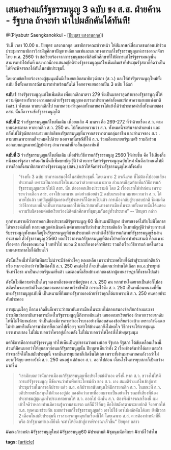 # เสนอร่างแก้รัฐธรรมนูญ 3 ฉบับ ชง ส.ส. ฝ่ายค้าน - รัฐบาล ถ้าจะทำ นำไปผลักดันได้ทันที!

@(Piyabutr Saengkanokkul - [[ปิยบุตร แสงกนกกุล]])

วันนี้ เวลา 10.00 น. ปิยบุตร แสงกนกกุล เลขาธิการคณะก้าวหน้า ให้สัมภาษณ์สื่อมวลชนก่อนเข้าร่วมประชุมกรรมาธิการวิสามัญศึกษาปัญหาหลักเกณฑ์และแนวทางการแก้ไขรัฐธรรมนูญแห่งราชอาณาจักรไทย พ.ศ. 2560 ว่า ข้อเรียกร้องจากการชุมนุมของนิสิตนักศึกษาที่ให้มีการแก้ไขรัฐธรรมนญนั้นสามารถทำได้ทันที และหากมีการเสนอญัตติร่างรัฐธรรมนูญแก้ไขเพิ่มเติมเข้าที่ประชุมรัฐสภาก็คิดว่าเป็นได้ที่จะพิจารณาได้ทันในสมัยประชุมนี้

โดยตามข้อเรียกร้องของผู้ชุมนุมนั้นมีเรื่องยกเลิกสมาชิกวุฒิสภา (ส.ว.) และให้ทำรัฐธรรมนูญใหม่ทั้งฉบับ ซึ่งทั้งหลายกรณีสามารถทำพร้อมกันได้ โดยอาจแยกออกเป็น 3 ฉบับ ได้แก่

**ฉบับ 1** ร่างรัฐธรรมนูญแก้ไขเพิ่มเติม เพื่อยกเลิกมาตรา 279 ซึ่งเป็นมาตราสุดท้ายของรัฐธรรนูญที่ให้ความคุ้มครองรับรองความชอบด้วยรัฐธรรมนูญของบรรดาประกาศคำสั่งคณะรักษาความสงบแห่งชาติ (คสช.) ทั้งหมด หากยกเลิกไป หมายความว่าบุคคลทั้งหลายอาจโต้แย้งได้ว่าประกาศคำสั่งทั้งหลายของ คสช. นั้นก็อาจจะขัดรัฐธรรมนูญได้

**ฉบับที่ 2** ร่างรัฐธรรมนูญแก้ไขเพิ่มเติม เพื่อยกเลิก 4 มาตรา คือ 269-272 ที่ว่าด้วยเรื่อง ส.ว. ตามบทเฉพาะกาล หากยกเลิก ส.ว. 250 คน ไปก็หมายความว่า ส.ว. ทั้งหมดนี้จะพ้นจากตำแหน่ง และกลับไปใช้วุฒิสภาตามระบบปกติของรัฐธรรมนูญที่มาจากสรรหาตามกลุ่มอาชีพ และอำนาจของ ส.ว .
ตามบทเฉพาะกาลก็จะหมดไปด้วย นอกจากนี้กรณีที่ให้ ส.ว. ร่วมเลือกนายกรัฐมนตรี รวมถึงร่วมออกแบบกฎหมายปฏิรูปต่างๆ อำนาจเหล่านี้จะสิ้นสุดลงทันที

**ฉบับที่ 3** ร่างรัฐธรรมนูญแก้ไขเพิ่มเติม เพื่อปรับวิธีการแก้รัฐธรรมนูญ 2560 ให้ง่ายขึ้น คือ ใช้เสียงกึ่งหนึ่งของรัฐสภา พร้อมกันนั้นก็เพิ่มบทบัญญัติว่าด้วยการจัดทำรัฐธรรมนูญฉบับใหม่ นั่นคือกำหนดให้มีการเลือกตั้งสมาชิกสภาร่างรัฐธรรมนูญ (สสร.) แล้วให้จัดทำร่างรัฐธรรมนูญใหม่ทั้งฉบับ

> “ร่างทั้ง 3 ฉบับ สามารถเสนอได้ในสมัยประชุมนี้ โดยเฉพาะ 2 กรณีแรก ที่ไม่ต้องไปออกเสียงประชามติ เพราะเป็นการแก้ไขในหมวดว่าด้วยบทเฉพาะกาล ส่วนกรณีสุดท้ายที่แก้วิธีการแก้รัฐธรรมนูญและแก้ให้มี สสร. นั้น ต้องออกเสียงประชามติ โดย 2 เรื่องแรกให้ทำก่อน เพราะระหว่างเลือก สสร. อาจใช้เวลานาน แต่อย่างน้อยถ้า 2 ฉบับแรกผ่าน หมายความว่า ส.ว. ได้หายไปแล้ว บทบัญญัติคุ้มครองรัฐประหารก็ได้หายไปแล้ว การเมืองกลับสู่ระบอบปกติ ซึ่งผมคิดว่าวิธีการแบบนี้จะเป็นการแสดงออกให้เห็นว่าสถาบันทางการเมืองในระบบทั้งหลายนั้นได้แสดงความรับผิดชอบต่อข้อเรียกร้องนิสิตนักศึกษาที่ชุมนุมกันอยู่ทั่วประเทศ” -- ปิยบุตร กล่าว

ทุกท่านทราบดีว่าการออกเสียงประชามติรัฐธรรมนูญ 60 ที่ผ่านมามีปัญหา ฝ่ายรณรงค์ไม่รับไม่มีโอกาสได้รณรงค์เต็มที่ หลายคนถูกดำเนินคดี แต่หากยอมรับว่าผ่านประชามติแล้ว ในบทบัญญัติว่าด้วยการแก้รับธรรมนูญทั้งหมดก็อยู่ในรัฐธรรมนูญที่ผ่านประชามติ เรากำลังใช้วิธีการแก้ตามที่รัฐธรรมนูญซึ่งผ่านประชามติ ตัวรัฐธรรมนูญ 2560 บอกไว้ว่าการแก้รัฐธรรมนูญที่ต้องไปจบที่การทำประชามติ คือเฉพาะเรื่องศาล เรื่องของหมวด 1 บททั่วไป หมวด 2 และเรื่ององค์กรอิสระ รวมถึงเรื่องวิธีการแก้ แต่ในส่วนบทเฉพาะกาลไม่ได้เขียนไว้

ดังนั้นเรื่องนี้ทำได้ทันทีและไม่น่าจะมีข้ออ้างใดๆ หลงเหลือ เพราะประเทศไทยได้เข้าสู่ระบบปกติแล้ว หรือ หากจะอ้างว่าจำเป็นต้องใช้ ส.ว. 250 คนต่อไป ก็จะเห็นชัดเจนว่าท่านได้เลือก พล.อ.ประยุทธ์ จันทร์โอชา มาเป็นนายกรัฐมนตรีแล้ว และตอนนี้เสียงข้างมากของสภาผู้แทนราษฎรก็ทิ้งขาดไปแล้ว

ดังนั้นไม่มีความจำเป็นใดๆ หลงเหลือของการมีอยู่ของ ส.ว. 250 คน หากท่านใดอยากเป็นต่อก็ไปลงสมัครในระบบปกติในกลุ่มความหลากหลายวิชาชีพได้ การคงไว้ซึ่ง ส.ว. 250 เป็นเหมือนหนามที่ทิ่มแทงรัฐธรรมนูญฉบับนี้ เป็นหนามที่ทิ่มแทงรัฐบาลเองด้วยซ้ำว่าคุณได้มาเพราะมี ส.ว. 250 คนคอยประคับประคอง

การชุมนุมใดๆ ก็ตาม เกิดขึ้นก็เพราะว่าสถาบันการเมืองในระบบไม่ตอบสนองข้อเรียกร้องและเขาประเมินว่าสถาบันทางการเมืองในรัฐธรรมนูญนี้ถึงทางตันแล้ว เลยออกมาเรียกร้อง ถ้าหากเราอยากดับไฟนี้ไม่ให้บานปลาย จำเป็นต้องมีการกระทำอะไรบางอย่างที่ตอบสนองข้อเรียกร้องบ้าง เพราะถ้านิ่งเฉยไม่ทำเลยหรือตั้งกรรมาธิการยื้อเวลาไปเรื่อยๆ จะทำให้ข้างนอกยิ่งไม่พอใจ วิธีการจะให้การชุมนุมบรรเทาเบาลง ไม่ใช่มาบอกว่าใครอยู่เบื้องหลัง ไม่ใช่มาบอกว่าให้ใครสั่งให้หยุดชุมนุม

แต่วิธีการคือการแก้รัฐธรรนูญ ทำให้เห็นเป็นรูปธรรมว่าอย่างน้อย รัฐบาล รัฐสภา ได้ขับเคลื่อนเรื่องนี้ ส่วนที่มีคนบอกว่าให้ยุบสภาก่อนแก้รัฐธรรมนูญนั้น ปิยบุตรเห็นว่าทั้ง 2 เรื่องข้างต้นทำได้เลย และถ้าทำจะเสร็จได้ในสมัยประชุมนี้ จากนั้นการยุบสภาก็เกิดขึ้นได้เลย เพราะที่ผ่านมาหลายคนกังวลว่าไม่อยากให้ยุบ เพราะยังมี ส.ว. 250 คนอยู่ แต่ถ้าเอา ส.ว. ออกไปก่อน เงื่อนไขในการยุบสภาก็เปิดกว้างมากขึ้น

> “เรามักบอกว่านักการเมืองแก้รัฐธรรมนูญเพื่อประโยชน์ตัวเอง ครั้งนี้ หาก ส.ว. ขวางไม่ให้มีการแก้รัฐธรรมนูญ ก็ชัดเจนว่าทำเพื่อประโยชน์ตัว ของ ส.ว. เอง สมมติร่างแก้ไขเข้าสู่การประชุมร่วมในการอภิปราย แล้ว ส.ส. อภิปรายสนับสนุนให้มีการยกเลิก ส.ว. ในขณะที่ ส.ว. อภิปรายสนับสนุนให้ตัวเองอยู่ต่อ ลองคิดว่าภาพที่ออกมาจะเป็นอย่างไร ขณะที่เสียงพี่น้องประชาชนผู้ชุมนุมทั่วประเทศอยากให้ ส.ว. ออกไป ดังนั้น ส.ว. ต้องพึงพิจารณาเรื่องนี้ ผมเข้าใจดีว่าหลายท่านมีความรู้ความสามารถ แต่ก็มีวิธีอื่นๆ คือไปสมัครตามระบบปกติ จึงอยากให้ ส.ส. ทุกคนมาช่วยกัน ผมยกร่างแก้ไขรัฐธรรมนูญแล้ว เอาไปใช้ เอาไปผลักดันได้เลย ยังมีเวลา 2 เดือนในสมัยประชุมนี้ เราสามารถพูดคุยกันเรื่องนี้ได้ โดยเฉพาะ ส.ส. ควรต้องทำหน้าที่นี้ หรือ ถ้ารัฐบาลทำเองก็ยิ่งดี จะทำให้ยิ่งเข้าสู่การพิจารณาเร็วขึ้น” ปิยบุตร กล่าว

#คณะก้าวหน้า #รัฐธรรมนูญใหม่ #รัฐธรรมนูญ60 #ประชามติ #ชุมนุมนักศึกษา #สวมีไว้ทำไม

**tags:** [[article]]

[//begin]: # "Autogenerated link references for markdown compatibility"
[ปิยบุตร แสงกนกกุล]: ปิยบุตร-แสงกนกกุล "ปิยบุตร แสงกนกกุล"
[article]: article "Article"
[//end]: # "Autogenerated link references"